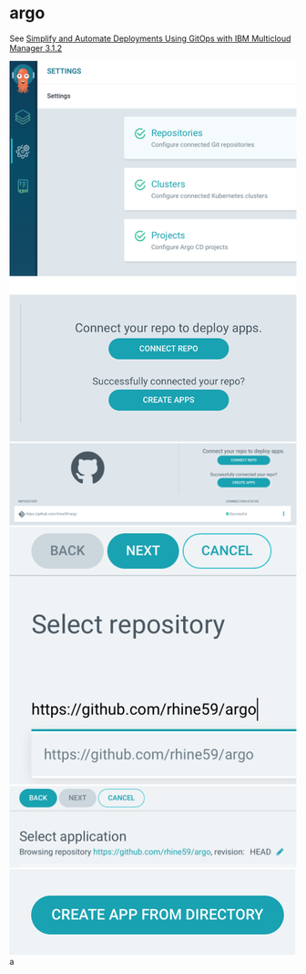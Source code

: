 # argo
See [Simplify and Automate Deployments Using GitOps with IBM Multicloud Manager 3.1.2](https://www.ibm.com/cloud/blog/simplify-and-automate-deployments-using-gitops-with-ibm-multicloud-manager-3-1-2)

![Argo Settings](images/2019/06/argo-settings.png)
![Connect Repository](images/2019/06/connect-repository.png)
![Connected Repository](images/2019/06/connected-repository.png)
![Select your Git Repository](images/2019/06/select-your-git-repository.png)
![aaa](images/2019/06/aaa.png)
![bbb](images/2019/06/bbb.png)
a
